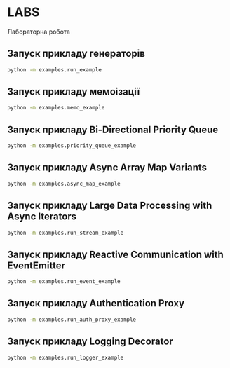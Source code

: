 # LABS

Лабораторна робота

## Запуск прикладу генераторів

```bash
python -m examples.run_example
```

## Запуск прикладу мемоізації

```bash
python -m examples.memo_example
```

## Запуск прикладу Bi-Directional Priority Queue

```bash
python -m examples.priority_queue_example
```

## Запуск прикладу Async Array Map Variants

```bash
python -m examples.async_map_example
```

## Запуск прикладу Large Data Processing with Async Iterators

```bash
python -m examples.run_stream_example
```

## Запуск прикладу Reactive Communication with EventEmitter

```bash
python -m examples.run_event_example
```

## Запуск прикладу Authentication Proxy

```bash
python -m examples.run_auth_proxy_example
```

## Запуск прикладу Logging Decorator

```bash
python -m examples.run_logger_example
```